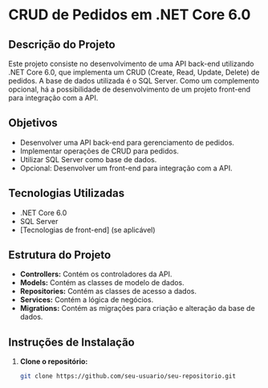 # CRUD de Pedidos em .NET Core 6.0

## Descrição do Projeto

Este projeto consiste no desenvolvimento de uma API back-end utilizando .NET Core 6.0, que implementa um CRUD (Create, Read, Update, Delete) de pedidos. A base de dados utilizada é o SQL Server. Como um complemento opcional, há a possibilidade de desenvolvimento de um projeto front-end para integração com a API.

## Objetivos

- Desenvolver uma API back-end para gerenciamento de pedidos.
- Implementar operações de CRUD para pedidos.
- Utilizar SQL Server como base de dados.
- Opcional: Desenvolver um front-end para integração com a API.

## Tecnologias Utilizadas

- .NET Core 6.0
- SQL Server
- [Tecnologias de front-end] (se aplicável)

## Estrutura do Projeto

- **Controllers:** Contém os controladores da API.
- **Models:** Contém as classes de modelo de dados.
- **Repositories:** Contém as classes de acesso a dados.
- **Services:** Contém a lógica de negócios.
- **Migrations:** Contém as migrações para criação e alteração da base de dados.

## Instruções de Instalação

1. **Clone o repositório:**

   ```sh
   git clone https://github.com/seu-usuario/seu-repositorio.git
